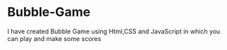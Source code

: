 # Bubble-Game
I have created Bubble Game using Html,CSS and JavaScript in which you can play and make some scores
